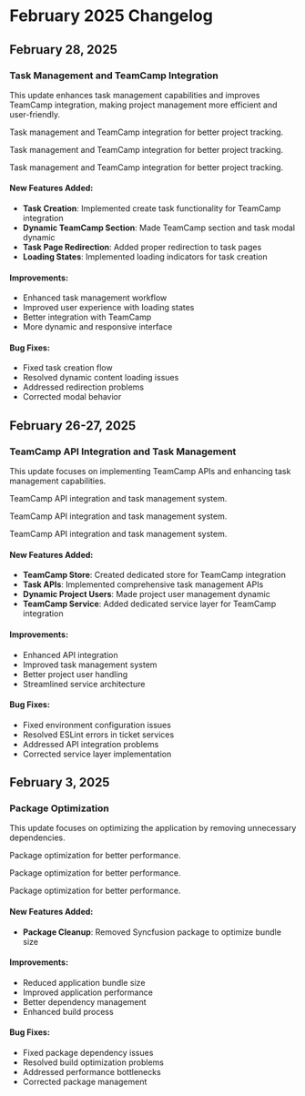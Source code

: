 # February 2025 Changelog

## February 28, 2025

### Task Management and TeamCamp Integration

This update enhances task management capabilities and improves TeamCamp integration, making project management more efficient and user-friendly.

Task management and TeamCamp integration for better project tracking.

Task management and TeamCamp integration for better project tracking.

Task management and TeamCamp integration for better project tracking.

#### New Features Added:

- **Task Creation**: Implemented create task functionality for TeamCamp integration
- **Dynamic TeamCamp Section**: Made TeamCamp section and task modal dynamic
- **Task Page Redirection**: Added proper redirection to task pages
- **Loading States**: Implemented loading indicators for task creation

#### Improvements:

- Enhanced task management workflow
- Improved user experience with loading states
- Better integration with TeamCamp
- More dynamic and responsive interface

#### Bug Fixes:

- Fixed task creation flow
- Resolved dynamic content loading issues
- Addressed redirection problems
- Corrected modal behavior

## February 26-27, 2025

### TeamCamp API Integration and Task Management

This update focuses on implementing TeamCamp APIs and enhancing task management capabilities.

TeamCamp API integration and task management system.

TeamCamp API integration and task management system.

TeamCamp API integration and task management system.

#### New Features Added:

- **TeamCamp Store**: Created dedicated store for TeamCamp integration
- **Task APIs**: Implemented comprehensive task management APIs
- **Dynamic Project Users**: Made project user management dynamic
- **TeamCamp Service**: Added dedicated service layer for TeamCamp integration

#### Improvements:

- Enhanced API integration
- Improved task management system
- Better project user handling
- Streamlined service architecture

#### Bug Fixes:

- Fixed environment configuration issues
- Resolved ESLint errors in ticket services
- Addressed API integration problems
- Corrected service layer implementation

## February 3, 2025

### Package Optimization

This update focuses on optimizing the application by removing unnecessary dependencies.

Package optimization for better performance.

Package optimization for better performance.

Package optimization for better performance.

#### New Features Added:

- **Package Cleanup**: Removed Syncfusion package to optimize bundle size

#### Improvements:

- Reduced application bundle size
- Improved application performance
- Better dependency management
- Enhanced build process

#### Bug Fixes:

- Fixed package dependency issues
- Resolved build optimization problems
- Addressed performance bottlenecks
- Corrected package management
